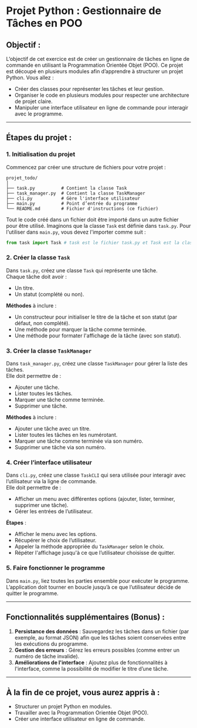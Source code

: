 # Projet Python : Gestionnaire de Tâches en POO

## Objectif :
L’objectif de cet exercice est de créer un gestionnaire de tâches en ligne de commande en utilisant la Programmation Orientée Objet (POO). Ce projet est découpé en plusieurs modules afin d’apprendre à structurer un projet Python. Vous allez :
- Créer des classes pour représenter les tâches et leur gestion.
- Organiser le code en plusieurs modules pour respecter une architecture de projet claire.
- Manipuler une interface utilisateur en ligne de commande pour interagir avec le programme.

---

## Étapes du projet :

### 1. Initialisation du projet
Commencez par créer une structure de fichiers pour votre projet :
```
projet_todo/
│
├── task.py          # Contient la classe Task
├── task_manager.py  # Contient la classe TaskManager
├── cli.py           # Gère l'interface utilisateur
├── main.py          # Point d’entrée du programme
└── README.md        # Fichier d'instructions (ce fichier)
```

Tout le code créé dans un fichier doit être importé dans un autre fichier pour être utilisé. Imaginons que la classe `Task` est définie dans `task.py`. Pour l'utiliser dans `main.py`, vous devez l'importer comme suit :
```python
from task import Task # task est le fichier task.py et Task est la classe
``` 


### 2. Créer la classe `Task`
Dans `task.py`, créez une classe `Task` qui représente une tâche.  
Chaque tâche doit avoir :
- Un titre.
- Un statut (complété ou non).

**Méthodes** à inclure :
- Un constructeur pour initialiser le titre de la tâche et son statut (par défaut, non complété).
- Une méthode pour marquer la tâche comme terminée.
- Une méthode pour formater l'affichage de la tâche (avec son statut).

### 3. Créer la classe `TaskManager`
Dans `task_manager.py`, créez une classe `TaskManager` pour gérer la liste des tâches.  
Elle doit permettre de :
- Ajouter une tâche.
- Lister toutes les tâches.
- Marquer une tâche comme terminée.
- Supprimer une tâche.

**Méthodes** à inclure :
- Ajouter une tâche avec un titre.
- Lister toutes les tâches en les numérotant.
- Marquer une tâche comme terminée via son numéro.
- Supprimer une tâche via son numéro.

### 4. Créer l’interface utilisateur
Dans `cli.py`, créez une classe `TaskCLI` qui sera utilisée pour interagir avec l’utilisateur via la ligne de commande.  
Elle doit permettre de :
- Afficher un menu avec différentes options (ajouter, lister, terminer, supprimer une tâche).
- Gérer les entrées de l’utilisateur.

**Étapes** :
- Afficher le menu avec les options.
- Récupérer le choix de l’utilisateur.
- Appeler la méthode appropriée du `TaskManager` selon le choix.
- Répéter l'affichage jusqu'à ce que l’utilisateur choisisse de quitter.

### 5. Faire fonctionner le programme
Dans `main.py`, liez toutes les parties ensemble pour exécuter le programme.  
L’application doit tourner en boucle jusqu’à ce que l’utilisateur décide de quitter le programme.

---

## Fonctionnalités supplémentaires (Bonus) :
1. **Persistance des données** : Sauvegardez les tâches dans un fichier (par exemple, au format JSON) afin que les tâches soient conservées entre les exécutions du programme.
2. **Gestion des erreurs** : Gérez les erreurs possibles (comme entrer un numéro de tâche invalide).
3. **Améliorations de l'interface** : Ajoutez plus de fonctionnalités à l'interface, comme la possibilité de modifier le titre d’une tâche.

---

## À la fin de ce projet, vous aurez appris à :
- Structurer un projet Python en modules.
- Travailler avec la Programmation Orientée Objet (POO).
- Créer une interface utilisateur en ligne de commande.
